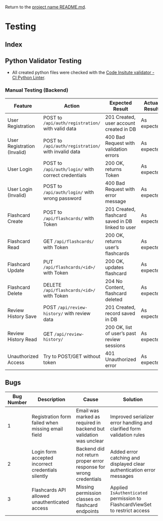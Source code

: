 Return to the [project name README.md](README.md).
# Testing

## Index


## Python Validator Testing

- All created python files were checked with the [Code Insitute validator - CI Python Linter](https://pep8ci.herokuapp.com/#). <br>

### Manual Testing (Backend)

| **Feature** | **Action** | **Expected Result** | **Actual Result** |
|-------------|------------|---------------------|-------------------|
| User Registration | POST to `/api/auth/registration/` with valid data | 201 Created, user account created in DB | As expected |
| User Registration (Invalid) | POST to `/api/auth/registration/` with invalid data | 400 Bad Request with validation errors | As expected |
| User Login | POST to `/api/auth/login/` with correct credentials | 200 OK, returns Token | As expected |
| User Login (Invalid) | POST to `/api/auth/login/` with wrong password | 400 Bad Request with error message | As expected |
| Flashcard Create | POST to `/api/flashcards/` with Token | 201 Created, flashcard saved in DB linked to user | As expected |
| Flashcard Read | GET `/api/flashcards/` with Token | 200 OK, returns user’s flashcards | As expected |
| Flashcard Update | PUT `/api/flashcards/<id>/` with Token | 200 OK, updates flashcard | As expected |
| Flashcard Delete | DELETE `/api/flashcards/<id>/` with Token | 204 No Content, flashcard deleted | As expected |
| Review History Save | POST `/api/review-history/` with review data | 201 Created, record saved in DB | As expected |
| Review History Read | GET `/api/review-history/` | 200 OK, list of user’s past review sessions | As expected |
| Unauthorized Access | Try to POST/GET without token | 401 Unauthorized error | As expected |


## Bugs

| **Bug Number** | **Description**                                         | **Cause**                                              | **Solution**                                           |
|----------------|----------------------------------------------------------|--------------------------------------------------------|--------------------------------------------------------|
| 1              | Registration form failed when missing email field        | Email was marked as required in backend but validation was unclear | Improved serializer error handling and clarified form validation rules |
| 2              | Login form accepted incorrect credentials silently       | Backend did not return proper error response for wrong credentials | Added error catching and displayed clear authentication error messages |
| 3              | Flashcards API allowed unauthenticated access             | Missing permission classes on flashcard endpoints       | Applied `IsAuthenticated` permission to FlashcardViewSet to restrict access |